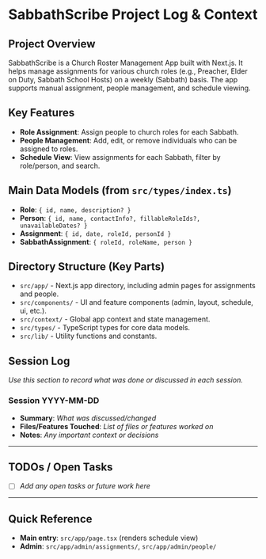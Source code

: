 # SabbathScribe Project Log & Context

## Project Overview
SabbathScribe is a Church Roster Management App built with Next.js. It helps manage assignments for various church roles (e.g., Preacher, Elder on Duty, Sabbath School Hosts) on a weekly (Sabbath) basis. The app supports manual assignment, people management, and schedule viewing.

## Key Features
- **Role Assignment**: Assign people to church roles for each Sabbath.
- **People Management**: Add, edit, or remove individuals who can be assigned to roles.
- **Schedule View**: View assignments for each Sabbath, filter by role/person, and search.

## Main Data Models (from `src/types/index.ts`)
- **Role**: `{ id, name, description? }`
- **Person**: `{ id, name, contactInfo?, fillableRoleIds?, unavailableDates? }`
- **Assignment**: `{ id, date, roleId, personId }`
- **SabbathAssignment**: `{ roleId, roleName, person }`

## Directory Structure (Key Parts)
- `src/app/` - Next.js app directory, including admin pages for assignments and people.
- `src/components/` - UI and feature components (admin, layout, schedule, ui, etc.).
- `src/context/` - Global app context and state management.
- `src/types/` - TypeScript types for core data models.
- `src/lib/` - Utility functions and constants.

## Session Log
_Use this section to record what was done or discussed in each session._

### Session YYYY-MM-DD
- **Summary**: _What was discussed/changed_
- **Files/Features Touched**: _List of files or features worked on_
- **Notes**: _Any important context or decisions_

---

## TODOs / Open Tasks
- [ ] _Add any open tasks or future work here_

---

## Quick Reference
- **Main entry**: `src/app/page.tsx` (renders schedule view)
- **Admin**: `src/app/admin/assignments/`, `src/app/admin/people/` 